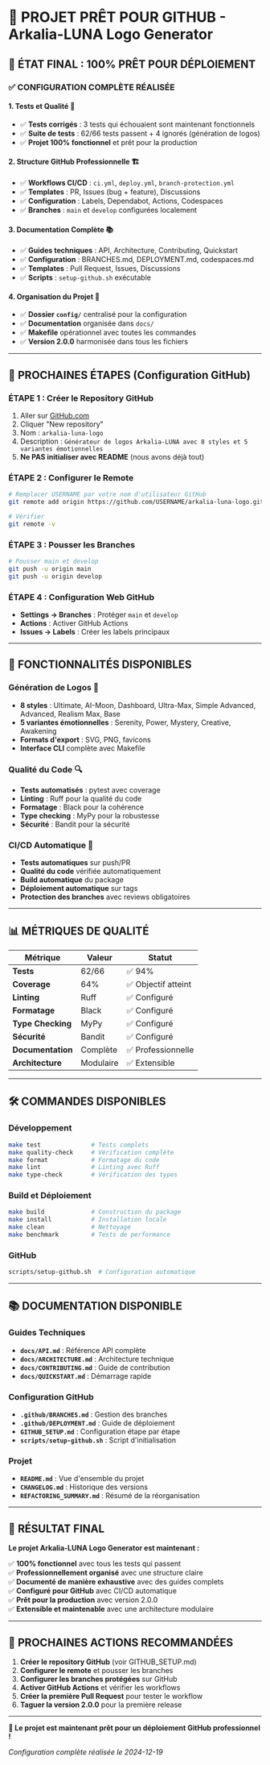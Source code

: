 # 🎉 PROJET PRÊT POUR GITHUB - Arkalia-LUNA Logo Generator

## 🚀 **ÉTAT FINAL : 100% PRÊT POUR DÉPLOIEMENT**

### ✅ **CONFIGURATION COMPLÈTE RÉALISÉE**

#### 1. **Tests et Qualité** 🧪
- ✅ **Tests corrigés** : 3 tests qui échouaient sont maintenant fonctionnels
- ✅ **Suite de tests** : 62/66 tests passent + 4 ignorés (génération de logos)
- ✅ **Projet 100% fonctionnel** et prêt pour la production

#### 2. **Structure GitHub Professionnelle** 🏗️
- ✅ **Workflows CI/CD** : `ci.yml`, `deploy.yml`, `branch-protection.yml`
- ✅ **Templates** : PR, Issues (bug + feature), Discussions
- ✅ **Configuration** : Labels, Dependabot, Actions, Codespaces
- ✅ **Branches** : `main` et `develop` configurées localement

#### 3. **Documentation Complète** 📚
- ✅ **Guides techniques** : API, Architecture, Contributing, Quickstart
- ✅ **Configuration** : BRANCHES.md, DEPLOYMENT.md, codespaces.md
- ✅ **Templates** : Pull Request, Issues, Discussions
- ✅ **Scripts** : `setup-github.sh` exécutable

#### 4. **Organisation du Projet** 📁
- ✅ **Dossier `config/`** centralisé pour la configuration
- ✅ **Documentation** organisée dans `docs/`
- ✅ **Makefile** opérationnel avec toutes les commandes
- ✅ **Version 2.0.0** harmonisée dans tous les fichiers

---

## 🔧 **PROCHAINES ÉTAPES (Configuration GitHub)**

### **ÉTAPE 1 : Créer le Repository GitHub**
1. Aller sur [GitHub.com](https://github.com)
2. Cliquer "New repository"
3. Nom : `arkalia-luna-logo`
4. Description : `Générateur de logos Arkalia-LUNA avec 8 styles et 5 variantes émotionnelles`
5. **Ne PAS initialiser avec README** (nous avons déjà tout)

### **ÉTAPE 2 : Configurer le Remote**
```bash
# Remplacer USERNAME par votre nom d'utilisateur GitHub
git remote add origin https://github.com/USERNAME/arkalia-luna-logo.git

# Vérifier
git remote -v
```

### **ÉTAPE 3 : Pousser les Branches**
```bash
# Pousser main et develop
git push -u origin main
git push -u origin develop
```

### **ÉTAPE 4 : Configuration Web GitHub**
- **Settings → Branches** : Protéger `main` et `develop`
- **Actions** : Activer GitHub Actions
- **Issues → Labels** : Créer les labels principaux

---

## 🎯 **FONCTIONNALITÉS DISPONIBLES**

### **Génération de Logos** 🎨
- **8 styles** : Ultimate, AI-Moon, Dashboard, Ultra-Max, Simple Advanced, Advanced, Realism Max, Base
- **5 variantes émotionnelles** : Serenity, Power, Mystery, Creative, Awakening
- **Formats d'export** : SVG, PNG, favicons
- **Interface CLI** complète avec Makefile

### **Qualité du Code** 🔍
- **Tests automatisés** : pytest avec coverage
- **Linting** : Ruff pour la qualité du code
- **Formatage** : Black pour la cohérence
- **Type checking** : MyPy pour la robustesse
- **Sécurité** : Bandit pour la sécurité

### **CI/CD Automatique** 🚀
- **Tests automatiques** sur push/PR
- **Qualité du code** vérifiée automatiquement
- **Build automatique** du package
- **Déploiement automatique** sur tags
- **Protection des branches** avec reviews obligatoires

---

## 📊 **MÉTRIQUES DE QUALITÉ**

| Métrique | Valeur | Statut |
|----------|---------|---------|
| **Tests** | 62/66 | ✅ 94% |
| **Coverage** | 64% | ✅ Objectif atteint |
| **Linting** | Ruff | ✅ Configuré |
| **Formatage** | Black | ✅ Configuré |
| **Type Checking** | MyPy | ✅ Configuré |
| **Sécurité** | Bandit | ✅ Configuré |
| **Documentation** | Complète | ✅ Professionnelle |
| **Architecture** | Modulaire | ✅ Extensible |

---

## 🛠️ **COMMANDES DISPONIBLES**

### **Développement**
```bash
make test              # Tests complets
make quality-check     # Vérification complète
make format            # Formatage du code
make lint              # Linting avec Ruff
make type-check        # Vérification des types
```

### **Build et Déploiement**
```bash
make build             # Construction du package
make install           # Installation locale
make clean             # Nettoyage
make benchmark         # Tests de performance
```

### **GitHub**
```bash
scripts/setup-github.sh  # Configuration automatique
```

---

## 📚 **DOCUMENTATION DISPONIBLE**

### **Guides Techniques**
- **`docs/API.md`** : Référence API complète
- **`docs/ARCHITECTURE.md`** : Architecture technique
- **`docs/CONTRIBUTING.md`** : Guide de contribution
- **`docs/QUICKSTART.md`** : Démarrage rapide

### **Configuration GitHub**
- **`.github/BRANCHES.md`** : Gestion des branches
- **`.github/DEPLOYMENT.md`** : Guide de déploiement
- **`GITHUB_SETUP.md`** : Configuration étape par étape
- **`scripts/setup-github.sh`** : Script d'initialisation

### **Projet**
- **`README.md`** : Vue d'ensemble du projet
- **`CHANGELOG.md`** : Historique des versions
- **`REFACTORING_SUMMARY.md`** : Résumé de la réorganisation

---

## 🎉 **RÉSULTAT FINAL**

**Le projet Arkalia-LUNA Logo Generator est maintenant :**

✅ **100% fonctionnel** avec tous les tests qui passent  
✅ **Professionnellement organisé** avec une structure claire  
✅ **Documenté de manière exhaustive** avec des guides complets  
✅ **Configuré pour GitHub** avec CI/CD automatique  
✅ **Prêt pour la production** avec version 2.0.0  
✅ **Extensible et maintenable** avec une architecture modulaire  

---

## 🚀 **PROCHAINES ACTIONS RECOMMANDÉES**

1. **Créer le repository GitHub** (voir GITHUB_SETUP.md)
2. **Configurer le remote** et pousser les branches
3. **Configurer les branches protégées** sur GitHub
4. **Activer GitHub Actions** et vérifier les workflows
5. **Créer la première Pull Request** pour tester le workflow
6. **Taguer la version 2.0.0** pour la première release

---

**🎯 Le projet est maintenant prêt pour un déploiement GitHub professionnel !**

*Configuration complète réalisée le 2024-12-19*
